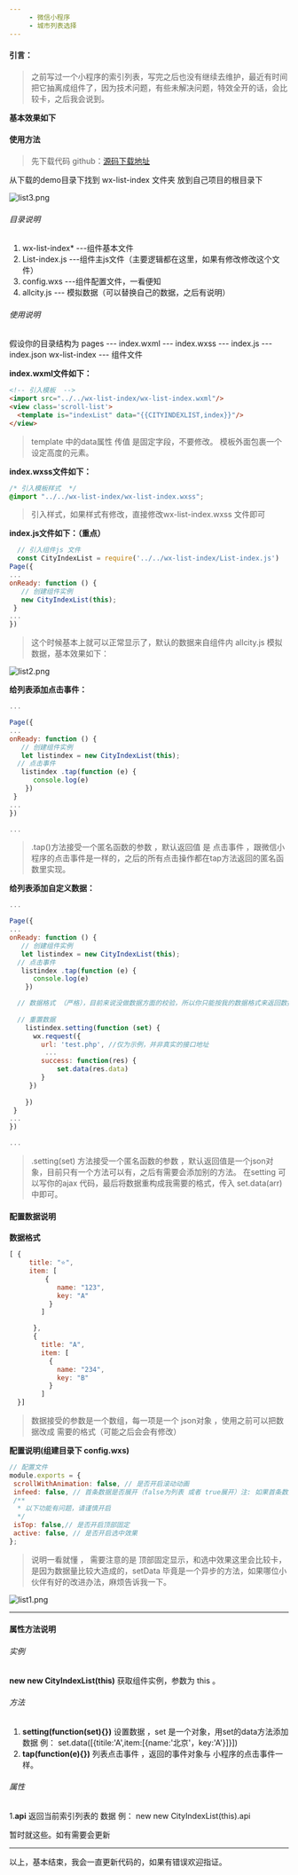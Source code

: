 ```yaml
---
     - 微信小程序
     - 城市列表选择
---
```




#### 引言：
> 之前写过一个小程序的索引列表，写完之后也没有继续去维护，最近有时间把它抽离成组件了，因为技术问题，有些未解决问题，特效全开的话，会比较卡，之后我会说到。

**基本效果如下**

#### 使用方法
> 先下载代码 github：[源码下载地址](https://github.com/mehaotian/wx-list-index)

从下载的demo目录下找到 wx-list-index 文件夹 放到自己项目的根目录下

![list3.png](http://upload-images.jianshu.io/upload_images/4472817-3447489fa2307479.png?imageMogr2/auto-orient/strip%7CimageView2/2/w/1240)


###### 目录说明
1. wx-list-index* ---组件基本文件
2. List-index.js ---组件主js文件（主要逻辑都在这里，如果有修改修改这个文件）
3. config.wxs  ---组件配置文件，一看便知
4. allcity.js --- 模拟数据（可以替换自己的数据，之后有说明）

###### 使用说明
假设你的目录结构为
pages
--- index.wxml
--- index.wxss
--- index.js
--- index.json
wx-list-index
 --- 组件文件

**index.wxml文件如下：**
```html
<!-- 引入模板  -->
<import src="../../wx-list-index/wx-list-index.wxml"/> 
<view class='scroll-list'>
  <template is="indexList" data="{{CITYINDEXLIST,index}}"/>
</view> 
```
> template 中的data属性 传值 是固定字段，不要修改。 模板外面包裹一个 设定高度的元素。

**index.wxss文件如下：**
```css
/* 引入模板样式  */
@import "../../wx-list-index/wx-list-index.wxss"; 
```
> 引入样式，如果样式有修改，直接修改wx-list-index.wxss 文件即可

**index.js文件如下：（重点）**
```javascript
  // 引入组件js 文件
  const CityIndexList = require('../../wx-list-index/List-index.js')
Page({
...
onReady: function () {
   // 创建组件实例 
   new CityIndexList(this);
 }
...
})


```
> 这个时候基本上就可以正常显示了，默认的数据来自组件内 allcity.js 模拟数据，基本效果如下：

![list2.png](http://upload-images.jianshu.io/upload_images/4472817-c3b8fc70cb5440a0.png?imageMogr2/auto-orient/strip%7CimageView2/2/w/1240)


**给列表添加点击事件：**
```javascript
...

Page({
...
onReady: function () {
   // 创建组件实例 
   let listindex = new CityIndexList(this);
  // 点击事件
   listindex .tap(function (e) {
      console.log(e)
    })
 }
...
})

...


```

> .tap()方法接受一个匿名函数的参数 ，默认返回值 是 点击事件 ，跟微信小程序的点击事件是一样的，之后的所有点击操作都在tap方法返回的匿名函数里实现。


**给列表添加自定义数据：**
```javascript
...

Page({
...
onReady: function () {
   // 创建组件实例 
   let listindex = new CityIndexList(this);
  // 点击事件
   listindex .tap(function (e) {
      console.log(e)
    })

  // 数据格式 （严格），目前来说没做数据方面的校验，所以你只能按我的数据格式来返回数据
    
  // 重置数据
    listindex.setting(function (set) {
      wx.request({
        url: 'test.php', //仅为示例，并非真实的接口地址
         ...
        success: function(res) {
            set.data(res.data)
        }
     })
    
    })
 }
...
})

...


```

> .setting(set) 方法接受一个匿名函数的参数 ，默认返回值是一个json对象，目前只有一个方法可以有，之后有需要会添加别的方法。 在setting 可以写你的ajax 代码，最后将数据重构成我需要的格式，传入 set.data(arr) 中即可。


#### 配置数据说明

**数据格式**
```js
[ {
     title: "⭐",
     item: [
         {
            name: "123",
            key: "A"
          }
        ]

      },
      {
        title: "A",
        item: [
          {
            name: "234",
            key: "B"
          }
        ]
  }]
```
> 数据接受的参数是一个数组，每一项是一个 json对象 ，使用之前可以把数据改成 需要的格式（可能之后会会有修改）

**配置说明(组建目录下 config.wxs)**

 ```js
// 配置文件
module.exports = {
  scrollWithAnimation: false, // 是否开启滚动动画
  infeed: false, // 首条数据是否展开（false为列表 或者 true展开）注: 如果首条数据不是热门之类的，请设置为false
  /**
   * 以下功能有问题，请谨慎开启
   */
  isTop: false,// 是否开启顶部固定
  active: false, // 是否开启选中效果
};
```

> 说明一看就懂 ， 需要注意的是 顶部固定显示，和选中效果这里会比较卡，是因为数据量比较大造成的，setData 毕竟是一个异步的方法，如果哪位小伙伴有好的改进办法，麻烦告诉我一下。


![list1.png](http://upload-images.jianshu.io/upload_images/4472817-1e38f4894dffa891.png?imageMogr2/auto-orient/strip%7CimageView2/2/w/1240)




---

#### 属性方法说明
###### 实例
 **new new CityIndexList(this)**
获取组件实例，参数为 this 。

###### 方法
1. **setting(function(set){})**
设置数据 ，set 是一个对象，用set的data方法添加数据  例： set.data([{titile:'A',item:[{name:'北京'，key:'A'}]}]) 
2. **tap(function(e){})**
列表点击事件 ，返回的事件对象与 小程序的点击事件一样。

###### 属性
1.**api**
返回当前索引列表的 数据 例： new new CityIndexList(this).api

暂时就这些。如有需要会更新

---

以上，基本结束，我会一直更新代码的，如果有错误欢迎指证。




















